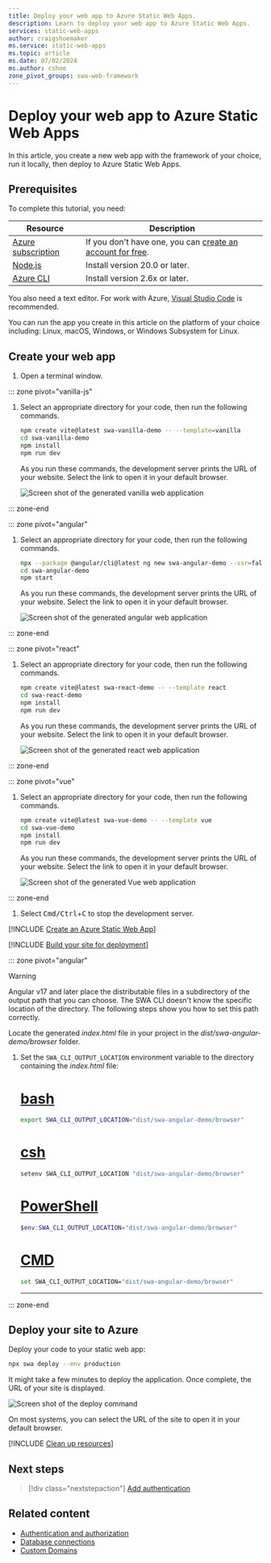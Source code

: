 ```yaml
---
title: Deploy your web app to Azure Static Web Apps.
description: Learn to deploy your web app to Azure Static Web Apps.
services: static-web-apps
author: craigshoemaker
ms.service: static-web-apps
ms.topic: article
ms.date: 07/02/2024
ms.author: cshoe
zone_pivot_groups: swa-web-framework
---
```


# Deploy your web app to Azure Static Web Apps

In this article, you create a new web app with the framework of your choice, run it locally, then deploy to Azure Static Web Apps.

## Prerequisites

To complete this tutorial, you need:

| Resource | Description |
|---|---|
| [Azure subscription][1] | If you don't have one, you can [create an account for free][1]. |
| [Node.js][2] | Install version 20.0 or later. |
| [Azure CLI][3] | Install version 2.6x or later. |

You also need a text editor. For work with Azure, [Visual Studio Code][4] is recommended.

You can run the app you create in this article on the platform of your choice including: Linux, macOS, Windows, or Windows Subsystem for Linux.

## Create your web app

1. Open a terminal window.

::: zone pivot="vanilla-js"

1. Select an appropriate directory for your code, then run the following commands.

    ```bash
    npm create vite@latest swa-vanilla-demo -- --template=vanilla
    cd swa-vanilla-demo
    npm install
    npm run dev
    ```

    As you run these commands, the development server prints the URL of your website. Select the link to open it in your default browser.

    ![Screen shot of the generated vanilla web application][img-vanilla-js]

::: zone-end

::: zone pivot="angular"

1. Select an appropriate directory for your code, then run the following commands.

    ```bash
    npx --package @angular/cli@latest ng new swa-angular-demo --ssr=false --defaults
    cd swa-angular-demo
    npm start
    ```

    As you run these commands, the development server prints the URL of your website. Select the link to open it in your default browser.

    ![Screen shot of the generated angular web application][img-angular]

::: zone-end

::: zone pivot="react"

1. Select an appropriate directory for your code, then run the following commands.

    ```bash
    npm create vite@latest swa-react-demo -- --template react
    cd swa-react-demo
    npm install
    npm run dev
    ```

    As you run these commands, the development server prints the URL of your website. Select the link to open it in your default browser.

    ![Screen shot of the generated react web application][img-react]

::: zone-end

::: zone pivot="vue"

1. Select an appropriate directory for your code, then run the following commands.

    ```bash
    npm create vite@latest swa-vue-demo -- --template vue
    cd swa-vue-demo
    npm install
    npm run dev
    ```

    As you run these commands, the development server prints the URL of your website. Select the link to open it in your default browser.

    ![Screen shot of the generated Vue web application][img-vue]

::: zone-end

1. Select <kbd>Cmd/Ctrl</kbd>+<kbd>C</kbd> to stop the development server.

[!INCLUDE [Create an Azure Static Web App](../../includes/static-web-apps/quickstart-direct-deploy-create.md)]

[!INCLUDE [Build your site for deployment](../../includes/static-web-apps/quickstart-direct-deplopy-build.md)]

::: zone pivot="angular"

> [!WARNING]
> Angular v17 and later place the distributable files in a subdirectory of the output path that you can choose. The SWA CLI doesn't know the specific location of the directory. The following steps show you how to set this path correctly.

Locate the generated *index.html* file in your project in the *dist/swa-angular-demo/browser* folder.

1. Set the `SWA_CLI_OUTPUT_LOCATION` environment variable to the directory containing the *index.html* file:

    # [bash](#tab/bash)

    ```bash
    export SWA_CLI_OUTPUT_LOCATION="dist/swa-angular-demo/browser"
    ```

    # [csh](#tab/csh)

    ```bash
    setenv SWA_CLI_OUTPUT_LOCATION "dist/swa-angular-demo/browser"
    ```

    # [PowerShell](#tab/pwsh)

    ```powershell
    $env:SWA_CLI_OUTPUT_LOCATION="dist/swa-angular-demo/browser"
    ```

    # [CMD](#tab/cmd)

    ```bash
    set SWA_CLI_OUTPUT_LOCATION="dist/swa-angular-demo/browser"
    ```

    ---

::: zone-end

## Deploy your site to Azure

Deploy your code to your static web app:

```bash
npx swa deploy --env production
```

It might take a few minutes to deploy the application. Once complete, the URL of your site is displayed.

![Screen shot of the deploy command][img-deploy]

On most systems, you can select the URL of the site to open it in your default browser.

[!INCLUDE [Clean up resources](../../includes/static-web-apps/quickstart-direct-deploy-clean-up-resources.md)]

## Next steps

> [!div class="nextstepaction"]
> [Add authentication](./add-authentication.md)

## Related content

* [Authentication and authorization](./authentication-authorization.yml)
* [Database connections](./database-overview.md)
* [Custom Domains](./custom-domain.md)

<!-- Links -->
[1]: https://azure.microsoft.com/free
[2]: https://nodejs.org/
[3]: /cli/azure/install-azure-cli
[4]: https://code.visualstudio.com

<!-- Images -->
[img-deploy]: media/deploy-screenshot.png
[img-vanilla-js]: media/deploy-web-framework/vanilla-js-screenshot.png
[img-angular]: media/deploy-web-framework/angular-screenshot.png
[img-react]: media/deploy-web-framework/react-screenshot.png
[img-vue]: media/deploy-web-framework/vue-screenshot.png
